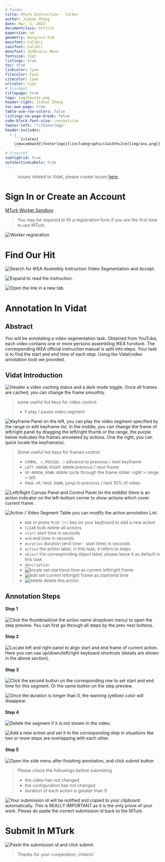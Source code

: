 ```yaml
---
# Pandoc
title: MTurk Instruction - Turker
author: Jiahao Zhang
date: Mar. 1, 2022
documentclass: article
papersize: a4
geometry: margin=2.5cm
mainfont: Calibri
sansfont: Calibri
monofont: JetBrains Mono
fontsize: 11pt
listings: true
toc: true
linkcolor: Cyan
filecolor: Cyan
citecolor: Cyan
urlcolor: Cyan
# Eisvogel
titlepage: true
logo: img/davidz.png
header-right: Jiahao Zhang
toc-own-page: true
table-use-row-colors: false
listings-no-page-break: false
code-block-font-size: \normalsize
footer-left: "\\footerlogo"
header-includes:
  - |
    ```{=latex}
    \newcommand{\footerlogo}{\includegraphics[width=2cm]{img/anu.png}}
    ```
# Crossref
subfigGrid: true
autoSectionLabels: true
---
```


> Issues related to Vidat, please create issues [here](https://github.com/anucvml/vidat/issues).

# Sign In or Create an Account

[MTurk Worker Sandbox](https://workersandbox.mturk.com/)

> You may be required to fill a registration form if you are the first time to use MTurk.

![Worker registration](img/worker-registration.png)

# Find Our Hit

![Search for _**IKEA Assembly Instruction Video Segmentation**_ and Accept.](img/step1-1.png)

![Expand to read the instruction.](img/step1-2.png)

![Open the link in a new tab.](img/step1-3.png)

# Annotation In Vidat

## Abstract

You will be annotating a video segmentation task.
Obtained from YouTube, each video contains one or more persons assembling IKEA furniture.
The corresponding IKEA official instruction manual is split into steps.
Your task is to find the start and end time of each step.
Using the Vidat(video annotation tool) we provided.

## Vidat Introduction

![**Header** a video caching status and a dark mode toggle. Once all frames are cached, you can change the frame smoothly.](img/step2-1.png)

> some useful hot keys for video control:
>
> - `P` play / pause video segment

![**Keyframe Panel** on the left, you can play the video segment specified by the range or edit keyframe list. In the middle, you can change the frame of left/right panel by dragging the left/right thumb or the range, the purple below indicates the frames annotated by actions. One the right, you can quick locate the keyframe(s).](img/step2-2.png)

> Some useful hot keys for frames control:
>
> - `COMMA, <`, `PERIOD, >` advance to previous / next keyframe
> - `LEFT-ARROW`, `RIGHT-ARROW` previous / next frame
> - `UP-ARROW`, `DOWN-ARROW` cycle through the frame slider: right > range > left
> - `PAGE-UP`, `PAGE-DOWN`, jump to previous / next 10% of video

![**Left/Right Canvas Panel and Control Panel (in the middle)** there is an action indicator on the left-bottom corner to show actions which cover current frame.](img/step2-3.png)

![**Action / Video Segment Table** you can modify the action annotation List.](img/step2-4.png)

> - `ADD` or press `PLUS (+)` key on your keyboard to add a new action
> - `CLEAR` bulk delete all actions
> - `start` start time in seconds
> - `end` end time in seconds
> - `duration` duration (end time - start time) in seconds
> - `action` the action label, in this task, it refers to steps
> - `object` the corresponding object label, please leave it as default in this task
> - `description`
> - ![locate](img/gps_fixed_black_24dp.svg) set start/end time as current left/right frame
> - ![edit](img/edit_location_alt_black_24dp.svg) set current left/right frame as start/end time
> - ![delete](img/delete_black_24dp.svg) delete this action

## Annotation Steps

#### Step 1

![Click the thumbnail(not the action name dropdown menu) to open the step preview. You can first go through all steps by the prev next buttons.](img/step3-1.png)

#### Step 2

![Locate left and right panel to align start and end frame of current action. Here you can use up/down/left/right keyboard shortcuts (details are shown in the above section).](img/step3-2.png)

#### Step 3

![Click the second button on the corresponding row to set start and end time for this segment. Or the same button on the step preview.](img/step3-3.png)

![Once the duration is longer than 0, the warning (yellow) color will disappear.](img/step3-4.png)

#### Step 4

![Delete the segment if it is not shown in the video.](img/step3-5.png)

![Add a new action and set it to the corresponding step in situations like two or more steps are overlapping with each other.](img/step3-5-1.png)

#### Step 5

![Open the side menu after finishing annotation, and click submit button](img/step3-6.png)

> Please check the followings before submitting
>
> - the video has not changed
> - the configuration has not changed
> - duration of each action is greater than 0

![Your submission id will be notified and copied to your clipboard automatically. This is REALLY IMPORTANT as it is the only prove of your work. Please do paste the correct submission id back to the MTurk.](img/step3-7.png)

# Submit In MTurk

![Paste the submission id and click submit.](img/step4-1.png)

> Thanks for your cooperation, cheers!
